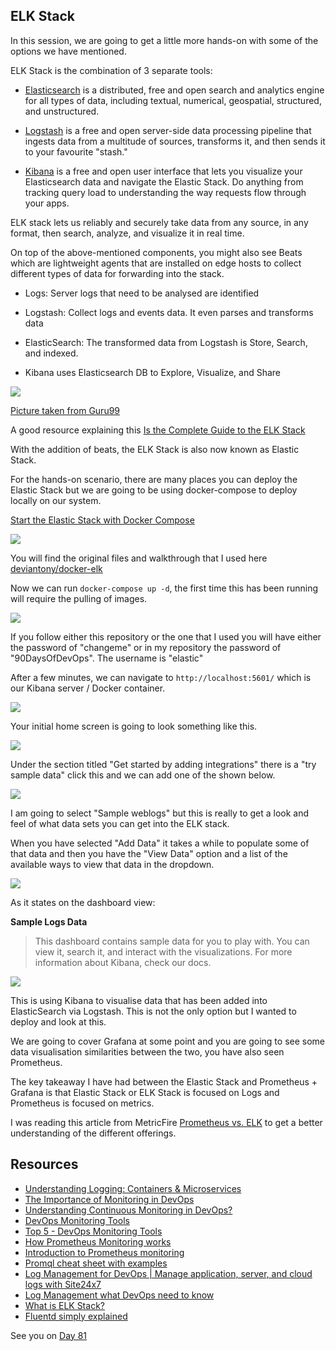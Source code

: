 ## ELK Stack

In this session, we are going to get a little more hands-on with some of the options we have mentioned.

ELK Stack is the combination of 3 separate tools:

- [Elasticsearch](https://www.elastic.co/what-is/elasticsearch) is a distributed, free and open search and analytics engine for all types of data, including textual, numerical, geospatial, structured, and unstructured.

- [Logstash](https://www.elastic.co/logstash/) is a free and open server-side data processing pipeline that ingests data from a multitude of sources, transforms it, and then sends it to your favourite "stash."

- [Kibana](https://www.elastic.co/kibana/) is a free and open user interface that lets you visualize your Elasticsearch data and navigate the Elastic Stack. Do anything from tracking query load to understanding the way requests flow through your apps.

ELK stack lets us reliably and securely take data from any source, in any format, then search, analyze, and visualize it in real time.

On top of the above-mentioned components, you might also see Beats which are lightweight agents that are installed on edge hosts to collect different types of data for forwarding into the stack.

- Logs: Server logs that need to be analysed are identified

- Logstash: Collect logs and events data. It even parses and transforms data

- ElasticSearch: The transformed data from Logstash is Store, Search, and indexed.

- Kibana uses Elasticsearch DB to Explore, Visualize, and Share

![](Images/Day80_Monitoring8.png)

[Picture taken from Guru99](https://www.guru99.com/elk-stack-tutorial.html)

A good resource explaining this [Is the Complete Guide to the ELK Stack](https://logz.io/learn/complete-guide-elk-stack/)

With the addition of beats, the ELK Stack is also now known as Elastic Stack.

For the hands-on scenario, there are many places you can deploy the Elastic Stack but we are going to be using docker-compose to deploy locally on our system.

[Start the Elastic Stack with Docker Compose](https://www.elastic.co/guide/en/elastic-stack-get-started/current/get-started-stack-docker.html#get-started-docker-tls)

![](Images/Day80_Monitoring1.png)

You will find the original files and walkthrough that I used here [deviantony/docker-elk](https://github.com/deviantony/docker-elk)

Now we can run `docker-compose up -d`, the first time this has been running will require the pulling of images.

![](Images/Day80_Monitoring2.png)

If you follow either this repository or the one that I used you will have either the password of "changeme" or in my repository the password of "90DaysOfDevOps". The username is "elastic"

After a few minutes, we can navigate to `http://localhost:5601/` which is our Kibana server / Docker container.

![](Images/Day80_Monitoring3.png)

Your initial home screen is going to look something like this.

![](Images/Day80_Monitoring4.png)

Under the section titled "Get started by adding integrations" there is a "try sample data" click this and we can add one of the shown below.

![](Images/Day80_Monitoring5.png)

I am going to select "Sample weblogs" but this is really to get a look and feel of what data sets you can get into the ELK stack.

When you have selected "Add Data" it takes a while to populate some of that data and then you have the "View Data" option and a list of the available ways to view that data in the dropdown.

![](Images/Day80_Monitoring6.png)

As it states on the dashboard view:

**Sample Logs Data**

> This dashboard contains sample data for you to play with. You can view it, search it, and interact with the visualizations. For more information about Kibana, check our docs.

![](Images/Day80_Monitoring7.png)

This is using Kibana to visualise data that has been added into ElasticSearch via Logstash. This is not the only option but I wanted to deploy and look at this.

We are going to cover Grafana at some point and you are going to see some data visualisation similarities between the two, you have also seen Prometheus.

The key takeaway I have had between the Elastic Stack and Prometheus + Grafana is that Elastic Stack or ELK Stack is focused on Logs and Prometheus is focused on metrics.

I was reading this article from MetricFire [Prometheus vs. ELK](https://www.metricfire.com/blog/prometheus-vs-elk/) to get a better understanding of the different offerings.

## Resources

- [Understanding Logging: Containers & Microservices](https://www.youtube.com/watch?v=MMVdkzeQ848)
- [The Importance of Monitoring in DevOps](https://www.devopsonline.co.uk/the-importance-of-monitoring-in-devops/)
- [Understanding Continuous Monitoring in DevOps?](https://medium.com/devopscurry/understanding-continuous-monitoring-in-devops-f6695b004e3b)
- [DevOps Monitoring Tools](https://www.youtube.com/watch?v=Zu53QQuYqJ0)
- [Top 5 - DevOps Monitoring Tools](https://www.youtube.com/watch?v=4t71iv_9t_4)
- [How Prometheus Monitoring works](https://www.youtube.com/watch?v=h4Sl21AKiDg)
- [Introduction to Prometheus monitoring](https://www.youtube.com/watch?v=5o37CGlNLr8)
- [Promql cheat sheet with examples](https://www.containiq.com/post/promql-cheat-sheet-with-examples)
- [Log Management for DevOps | Manage application, server, and cloud logs with Site24x7](https://www.youtube.com/watch?v=J0csO_Shsj0)
- [Log Management what DevOps need to know](https://devops.com/log-management-what-devops-teams-need-to-know/)
- [What is ELK Stack?](https://www.youtube.com/watch?v=4X0WLg05ASw)
- [Fluentd simply explained](https://www.youtube.com/watch?v=5ofsNyHZwWE&t=14s)

See you on [Day 81](day81.md)
